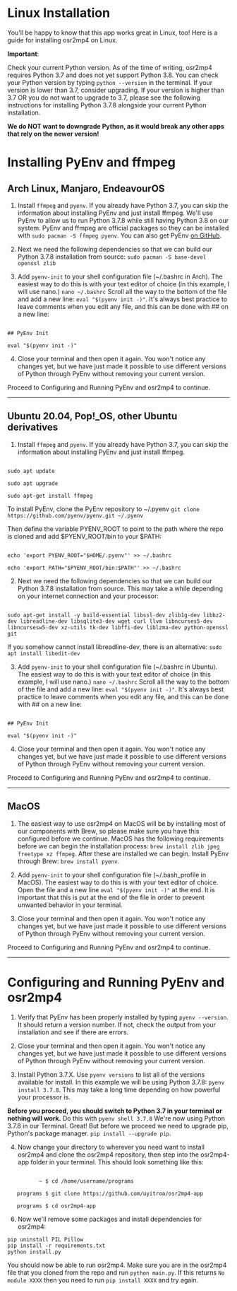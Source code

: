 # Linux Installation

You'll be happy to know that this app works great in Linux, too! Here is a guide for installing osr2mp4 on Linux.

**Important**:

Check your current Python version. As of the time of writing, osr2mp4 requires Python 3.7 and does not yet support Python 3.8. You can check your Python version by typing `python --version` in the terminal. If your version is lower than 3.7, consider upgrading. If your version is higher than 3.7 OR you do not want to upgrade to 3.7, please see the following instructions for installing Python 3.7.8 alongside your current Python installation.

**We do NOT want to downgrade Python, as it would break any other apps that rely on the newer version!**

# Installing PyEnv and ffmpeg

## Arch Linux, Manjaro, EndeavourOS

1. Install `ffmpeg` and `pyenv`. If you already have Python 3.7, you can skip the information about installing PyEnv and just install ffmpeg. We'll use PyEnv to allow us to run Python 3.7.8 while still having Python 3.8 on our system. PyEnv and ffmpeg are official packages so they can be installed with `sudo pacman -S ffmpeg pyenv`. You can also get PyEnv [on GitHub](https://github.com/pyenv/pyenv).

2. Next we need the following dependencies so that we can build our Python 3.7.8 installation from source: `sudo pacman -S base-devel openssl zlib`

3. Add `pyenv-init` to your shell configuration file (~/.bashrc in Arch). The easiest way to do this is with your text editor of choice (in this example, I will use nano.) `nano ~/.bashrc` Scroll all the way to the bottom of the file and add a new line: `eval "$(pyenv init -)"`. It's always best practice to leave comments when you edit any file, and this can be done with ## on a new line:

```

## PyEnv Init

eval "$(pyenv init -)"

```

4. Close your terminal and then open it again. You won't notice any changes yet, but we have just made it possible to use different versions of Python through PyEnv without removing your current version.

Proceed to Configuring and Running PyEnv and osr2mp4 to continue.

-------------------------------------------------------------------------------------------------------------------------------------

## Ubuntu 20.04, Pop!_OS, other Ubuntu derivatives

1. Install `ffmpeg` and `pyenv`. If you already have Python 3.7, you can skip the information about installing PyEnv and just install ffmpeg.

```

sudo apt update

sudo apt upgrade

sudo apt-get install ffmpeg

```

To install PyEnv, clone the PyEnv repository to ~/.pyenv `git clone https://github.com/pyenv/pyenv.git ~/.pyenv`

Then define the variable PYENV_ROOT to point to the path where the repo is cloned and add $PYENV_ROOT/bin to your $PATH:

```

echo 'export PYENV_ROOT="$HOME/.pyenv"' >> ~/.bashrc

echo 'export PATH="$PYENV_ROOT/bin:$PATH"' >> ~/.bashrc

```

2. Next we need the following dependencies so that we can build our Python 3.7.8 installation from source. This may take a while depending on your internet connection and your processor:

```

sudo apt-get install -y build-essential libssl-dev zlib1g-dev libbz2-dev libreadline-dev libsqlite3-dev wget curl llvm libncurses5-dev libncursesw5-dev xz-utils tk-dev libffi-dev liblzma-dev python-openssl git

```

If you somehow cannot install libreadline-dev, there is an alternative: `sudo apt install libedit-dev`

3. Add `pyenv-init` to your shell configuration file (~/.bashrc in Ubuntu). The easiest way to do this is with your text editor of choice (in this example, I will use nano.) `nano ~/.bashrc` Scroll all the way to the bottom of the file and add a new line: `eval "$(pyenv init -)"`. It's always best practice to leave comments when you edit any file, and this can be done with ## on a new line:

```

## PyEnv Init

eval "$(pyenv init -)"

```

4. Close your terminal and then open it again. You won't notice any changes yet, but we have just made it possible to use different versions of Python through PyEnv without removing your current version.

Proceed to Configuring and Running PyEnv and osr2mp4 to continue.

-------------------------------------------------------------------------------------------------------------------------------------

## MacOS

1. The easiest way to use osr2mp4 on MacOS will be by installing most of our components with Brew, so please make sure you have this configured before we continue. MacOS has the following requirements before we can begin the installation process: `brew install zlib jpeg freetype xz ffmpeg`. After these are installed we can begin. Install PyEnv through Brew: `brew install pyenv`.

2. Add `pyenv-init` to your shell configuration file (~/.bash_profile in MacOS). The easiest way to do this is with your text editor of choice. Open the file and a new line `eval "$(pyenv init -)"` at the end. It is important that this is put at the end of the file in order to prevent unwanted behavior in your terminal.

3. Close your terminal and then open it again. You won't notice any changes yet, but we have just made it possible to use different versions of Python through PyEnv without removing your current version.

Proceed to Configuring and Running PyEnv and osr2mp4 to continue.

-------------------------------------------------------------------------------------------------------------------------------------

# Configuring and Running PyEnv and osr2mp4

1. Verify that PyEnv has been properly installed by typing `pyenv --version`. It should return a version number. If not, check the output from your installation and see if there are errors.

2. Close your terminal and then open it again. You won't notice any changes yet, but we have just made it possible to use different versions of Python through PyEnv without removing your current version.

3. Install Python 3.7.X. Use `pyenv versions` to list all of the versions available for install. In this example we will be using Python 3.7.8: `pyenv install 3.7.8`. This may take a long time depending on how powerful your processor is.

**Before you proceed, you should switch to Python 3.7 in your terminal or nothing will work.** Do this with `pyenv shell 3.7.8` We're now using Python 3.7.8 in our Terminal. Great! But before we proceed we need to upgrade pip, Python's package manager. `pip install --upgrade pip`.

4. Now change your directory to wherever you need want to install osr2mp4 and clone the osr2mp4 repository, then step into the osr2mp4-app folder in your terminal. This should look something like this:

```

          ~ $ cd /home/username/programs

   programs $ git clone https://github.com/uyitroa/osr2mp4-app

   programs $ cd osr2mp4-app

```

6. Now we'll remove some packages and install dependencies for osr2mp4: 

```
pip uninstall PIL Pillow
pip install -r requirements.txt
python install.py
```
You should now be able to run osr2mp4. Make sure you are in the osr2mp4 file that you cloned from the repo and run `python main.py`. If this returns `No module XXXX` then you need to run `pip install XXXX` and try again.
